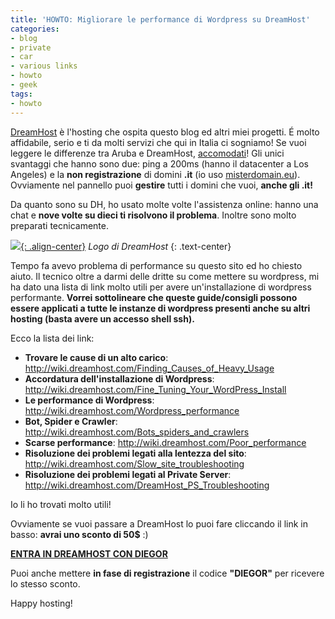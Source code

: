 ```yaml
---
title: 'HOWTO: Migliorare le performance di Wordpress su DreamHost'
categories:
- blog
- private
- car
- various links
- howto
- geek
tags:
- howto
---
```

[DreamHost](http://www.dreamhost.com/) è l'hosting che ospita questo blog ed
altri miei progetti. É molto affidabile, serio e ti da molti servizi che qui
in Italia ci sogniamo! Se vuoi leggere le differenze tra Aruba e DreamHost,
[accomodati]({{site.url}}/2009/10/10/da-aruba-a-dreamhost/)! Gli unici
svantaggi che hanno sono due: ping a 200ms (hanno il datacenter a Los Angeles)
e la **non registrazione** di domini **.it** (io uso
[misterdomain.eu](http://www.misterdomain.eu/)). Ovviamente nel pannello puoi
**gestire** tutti i domini che vuoi, **anche gli .it!**

Da quanto sono su DH, ho usato molte volte l'assistenza online: hanno una chat
e **nove volte su dieci ti risolvono il problema**. Inoltre sono molto
preparati tecnicamente.

[![]({{site.url}}/images/dh_logo.png){: .align-center}]({{site.url}}/images/dh_logo.png)
_Logo di DreamHost_
{: .text-center}

Tempo fa avevo problema di performance su questo sito ed ho chiesto aiuto. Il
tecnico oltre a darmi delle dritte su come mettere su wordpress, mi ha dato
una lista di link molto utili per avere un'installazione di wordpress
performante. **Vorrei sottolineare che queste guide/consigli possono essere
applicati a tutte le instanze di wordpress presenti anche su altri hosting
(basta avere un accesso shell ssh).**

Ecco la lista dei link:

  * **Trovare le cause di un alto carico**: <http://wiki.dreamhost.com/Finding_Causes_of_Heavy_Usage>
  * **Accordatura dell'installazione di Wordpress**: <http://wiki.dreamhost.com/Fine_Tuning_Your_WordPress_Install>
  * **Le performance di Wordpress**: <http://wiki.dreamhost.com/Wordpress_performance>
  * **Bot, Spider e Crawler**: <http://wiki.dreamhost.com/Bots_spiders_and_crawlers>
  * **Scarse performance**: <http://wiki.dreamhost.com/Poor_performance>
  * **Risoluzione dei problemi legati alla lentezza del sito**: <http://wiki.dreamhost.com/Slow_site_troubleshooting>
  * **Risoluzione dei problemi legati al Private Server**: <http://wiki.dreamhost.com/DreamHost_PS_Troubleshooting>
  
Io li ho trovati molto utili!

Ovviamente se vuoi passare a DreamHost lo puoi fare cliccando il link in
basso: **avrai uno sconto di 50$** :)

[**ENTRA IN DREAMHOST CON DIEGOR**](http://www.dreamhost.com/r.cgi?587246)

Puoi anche mettere **in fase di registrazione** il codice **"DIEGOR"** per
ricevere lo stesso sconto.

Happy hosting!